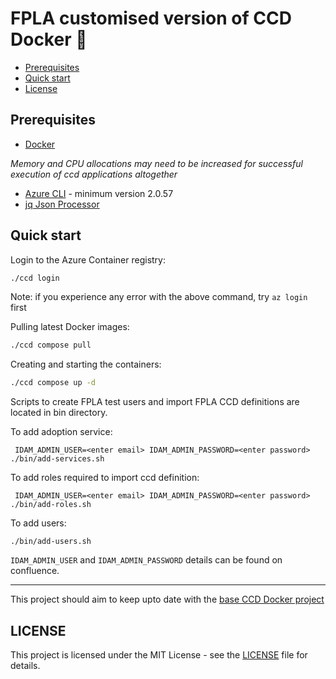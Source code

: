 # FPLA customised version of CCD Docker :whale: 

- [Prerequisites](#prerequisites)
- [Quick start](#quick-start)
- [License](#license)

## Prerequisites

- [Docker](https://www.docker.com)

*Memory and CPU allocations may need to be increased for successful execution of ccd applications altogether*

- [Azure CLI](https://docs.microsoft.com/en-us/cli/azure/install-azure-cli?view=azure-cli-latest) - minimum version 2.0.57 
- [jq Json Processor](https://stedolan.github.io/jq)

## Quick start
Login to the Azure Container registry:

```bash
./ccd login
```
Note:
if you experience any error with the above command, try `az login` first

Pulling latest Docker images:

```bash
./ccd compose pull
```

Creating and starting the containers:

```bash
./ccd compose up -d
```

Scripts to create FPLA test users and import FPLA CCD definitions are located in bin directory.

To add adoption service: 

```
 IDAM_ADMIN_USER=<enter email> IDAM_ADMIN_PASSWORD=<enter password> ./bin/add-services.sh
```

To add roles required to import ccd definition: 

```
 IDAM_ADMIN_USER=<enter email> IDAM_ADMIN_PASSWORD=<enter password> ./bin/add-roles.sh
```

To add users: 

```
./bin/add-users.sh
```

`IDAM_ADMIN_USER` and `IDAM_ADMIN_PASSWORD` details can be found on confluence.

----

This project should aim to keep upto date with the [base CCD Docker project](https://github.com/hmcts/ccd-docker)

## LICENSE

This project is licensed under the MIT License - see the [LICENSE](LICENSE.md) file for details.
